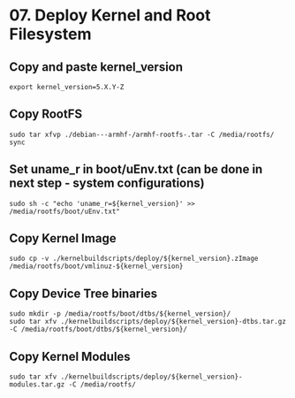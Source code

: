 # 07. Deploy Kernel and Root Filesystem

## Copy and paste kernel_version
```
export kernel_version=5.X.Y-Z
```

## Copy RootFS
```
sudo tar xfvp ./debian---armhf-/armhf-rootfs-.tar -C /media/rootfs/
sync
```

## Set uname_r in boot/uEnv.txt (can be done in next step - system configurations)
```
sudo sh -c "echo 'uname_r=${kernel_version}' >> /media/rootfs/boot/uEnv.txt"
```

## Copy Kernel Image
```
sudo cp -v ./kernelbuildscripts/deploy/${kernel_version}.zImage /media/rootfs/boot/vmlinuz-${kernel_version}
```

## Copy Device Tree binaries
```
sudo mkdir -p /media/rootfs/boot/dtbs/${kernel_version}/
sudo tar xfv ./kernelbuildscripts/deploy/${kernel_version}-dtbs.tar.gz -C /media/rootfs/boot/dtbs/${kernel_version}/
```

## Copy Kernel Modules
```
sudo tar xfv ./kernelbuildscripts/deploy/${kernel_version}-modules.tar.gz -C /media/rootfs/
```
